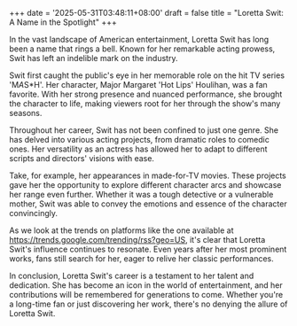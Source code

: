 +++
date = '2025-05-31T03:48:11+08:00'
draft = false
title = "Loretta Swit: A Name in the Spotlight"
+++

In the vast landscape of American entertainment, Loretta Swit has long been a name that rings a bell. Known for her remarkable acting prowess, Swit has left an indelible mark on the industry. 

Swit first caught the public's eye in her memorable role on the hit TV series 'M*A*S*H'. Her character, Major Margaret 'Hot Lips' Houlihan, was a fan favorite. With her strong presence and nuanced performance, she brought the character to life, making viewers root for her through the show's many seasons. 

Throughout her career, Swit has not been confined to just one genre. She has delved into various acting projects, from dramatic roles to comedic ones. Her versatility as an actress has allowed her to adapt to different scripts and directors' visions with ease. 

Take, for example, her appearances in made-for-TV movies. These projects gave her the opportunity to explore different character arcs and showcase her range even further. Whether it was a tough detective or a vulnerable mother, Swit was able to convey the emotions and essence of the character convincingly. 

As we look at the trends on platforms like the one available at https://trends.google.com/trending/rss?geo=US, it's clear that Loretta Swit's influence continues to resonate. Even years after her most prominent works, fans still search for her, eager to relive her classic performances. 

In conclusion, Loretta Swit's career is a testament to her talent and dedication. She has become an icon in the world of entertainment, and her contributions will be remembered for generations to come. Whether you're a long-time fan or just discovering her work, there's no denying the allure of Loretta Swit.